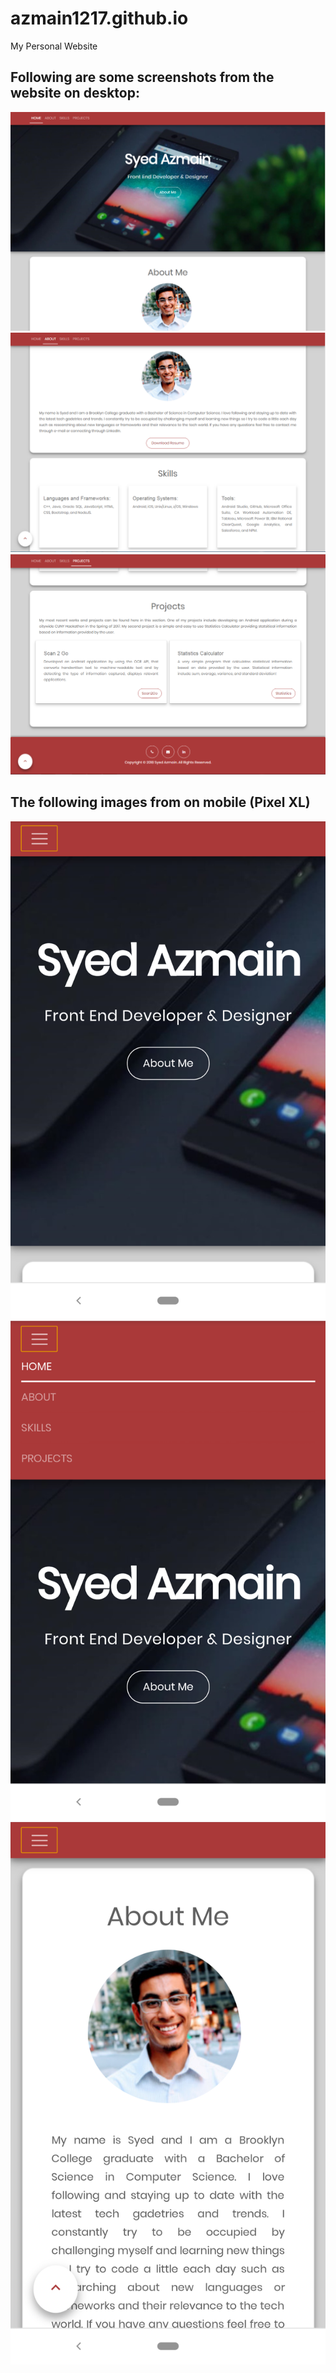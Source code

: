 # azmain1217.github.io
My Personal Website
## Following are some screenshots from the website on desktop:
![](/images/page1.PNG)
![](/images/page2.PNG)
![](/images/page3.PNG)

## The following images from on mobile (Pixel XL)
![](/images/mpage1.PNG) ![](/images/mpage2.PNG) ![](/images/mpage3.PNG)
